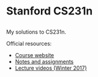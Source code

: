 # Stanford CS231n
## 
My solutions to CS231n.

Official resources:
- [Course website](http://cs231n.stanford.edu/)
- [Notes and assignments](https://cs231n.github.io/)
- [Lecture videos (Winter 2017)](https://www.youtube.com/watch?v=NfnWJUyUJYU&list=PLkt2uSq6rBVctENoVBg1TpCC7OQi31AlC&pp=iAQB)
